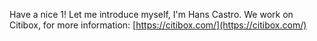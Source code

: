 Have a nice 1! Let me introduce myself, I'm Hans Castro. We work on Citibox, for more information: [https://citibox.com/](https://citibox.com/)
